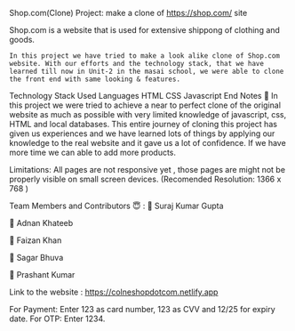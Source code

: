 Shop.com(Clone)
Project: make a clone of https://shop.com/ site

Shop.com is a website that is used for extensive shippong of clothing and  goods.

    In this project we have tried to make a look alike clone of Shop.com website. With our efforts and the technology stack, that we have learned till now in Unit-2 in the masai school, we were able to clone the front end with same looking & features.

Technology Stack Used
Languages
HTML
CSS
Javascript
End Notes 📑
In this project we were tried to achieve a near to perfect clone of the original website as much as possible with very limited knowledge of javascript, css, HTML and local databases. This entire journey of cloning this project has given us experiences and we have learned lots of things by applying our knowledge to the real website and it gave us a lot of confidence. If we have more time we can able to add more products.

Limitations:
All pages are not responsive yet , those pages are might not be properly visible on small screen devices. (Recomended Resolution: 1366 x 768 )

Team Members and Contributors 😇 :
👤 Suraj Kumar Gupta 

👤 Adnan Khateeb

👤 Faizan Khan 

👤 Sagar Bhuva 

👤 Prashant Kumar 

Link to the website :
https://colneshopdotcom.netlify.app

For Payment: Enter 123 as card number, 123 as CVV and 12/25 for expiry date. For OTP: Enter 1234.
 

